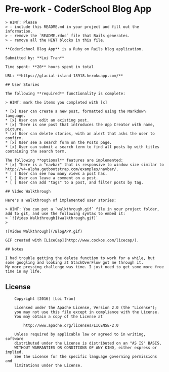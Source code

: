 # Pre-work - CoderSchool Blog App

    > HINT: Please
    > - include this README.md in your project and fill out the information.
    > - remove the `README.rdoc` file that Rails generates.
    > - remove all the HINT blocks in this file.

    **CoderSchool Blog App** is a Ruby on Rails blog application.

    Submitted by: **Loi Tran**

    Time spent: **20** hours spent in total

    URL: **https://glacial-island-18918.herokuapp.com/**

    ## User Stories

    The following **required** functionality is complete:

    > HINT: mark the items you completed with [x]

    * [x] User can create a new post, formatted using the Markdown language.
    * [x] User can edit an existing post.
    * [x] There is one post that introduces the App Creator with name, picture.
    * [x] User can delete stories, with an alert that asks the user to confirm.
    * [x] User see a search form on the Posts page.
    * [x] User can submit a search term to find all posts by with titles containing the search term.

    The following **optional** features are implemented:
    * [x] There is a "navbar" that is responsive to window size similar to http://v4-alpha.getbootstrap.com/examples/navbar/.
    * [ ] User can see how many views a post has.
    * [ ] User can leave a comment on a post.
    * [ ] User can add "tags" to a post, and filter posts by tag.

    ## Video Walkthrough

    Here's a walkthrough of implemented user stories:

    > HINT: You can put a `walkthrough.gif` file in your project folder, add to git, and use the following syntax to embed it:  
    > `![Video Walkthrough](walkthrough.gif)`
    >

    ![Video Walkthrough](/BlogAPP.gif)

    GIF created with [LiceCap](http://www.cockos.com/licecap/).

    ## Notes

    I had trouble getting the delete function to work for a while, but some googling and looking at StackOverFlow got me through it.
    My more pressing challenge was time. I just need to get some more free time in my life.

## License

        Copyright [2016] [Loi Tran]

        Licensed under the Apache License, Version 2.0 (the "License");
        you may not use this file except in compliance with the License.
        You may obtain a copy of the License at

            http://www.apache.org/licenses/LICENSE-2.0

        Unless required by applicable law or agreed to in writing, software
        distributed under the License is distributed on an "AS IS" BASIS,
        WITHOUT WARRANTIES OR CONDITIONS OF ANY KIND, either express or implied.
        See the License for the specific language governing permissions and
        limitations under the License.
